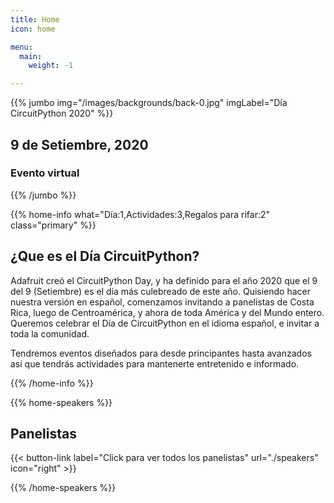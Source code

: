 ```yaml
---
title: Home
icon: home

menu:
  main:
    weight: -1

---
```



{{% jumbo img="/images/backgrounds/back-0.jpg" imgLabel="Día CircuitPython 2020" %}}

## 9 de Setiembre, 2020
### Evento virtual

<!-- <a class="btn primary btn-lg" style="margin-top: 1em;" href="https://drive.google.com/file/d/1td_9Cr1b2JZvv0bCpOCJNDsEWgVgEp2Y/view?usp=sharing" target="_blank">Become a sponsor</a> -->

{{% /jumbo %}}


{{% home-info what="Día:1,Actividades:3,Regalos para rifar:2" class="primary" %}}

## ¿Que es el Día CircuitPython?

Adafruit creó el CircuitPython Day, y ha definido para el año 2020 que el 9 del 9 (Setiembre) es el día más culebreado de este año. Quisiendo hacer nuestra versión en español, comenzamos invitando a panelistas de Costa Rica, luego de Centroamérica, y ahora de toda América y del Mundo entero. Queremos celebrar el Día de CircuitPython en el idioma español, e invitar a toda la comunidad.

Tendremos eventos diseñados para desde principantes hasta avanzados así que tendrás actividades para mantenerte entretenido e informado. 

{{% /home-info %}}


<!-- ... -->

{{% home-speakers %}}
## Panelistas

{{< button-link label="Click para ver todos los panelistas"
                url="./speakers"
                icon="right" >}}

{{% /home-speakers %}}

<!-- ... --> 
